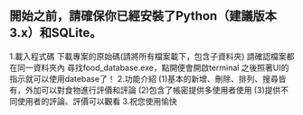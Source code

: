 開始之前，請確保你已經安裝了Python（建議版本3.x）和SQLite。
---------------------------------------------
1.載入程式碼
下載專案的原始碼(請將所有檔案載下，包含子資料夾)
請確認檔案都在同一資料夾內
尋找food_database.exe，點開便會開啟terminal
之後照著UI的指示就可以使用datebase了！
2.功能介紹
  (1)基本的新增、刪除、排列、搜尋皆有，外加可以對食物進行評價和評論
  (2)包含了帳密提供多使用者使用
  (3)提供不同使用者的評論、評價可以觀看
3.祝您使用愉快
